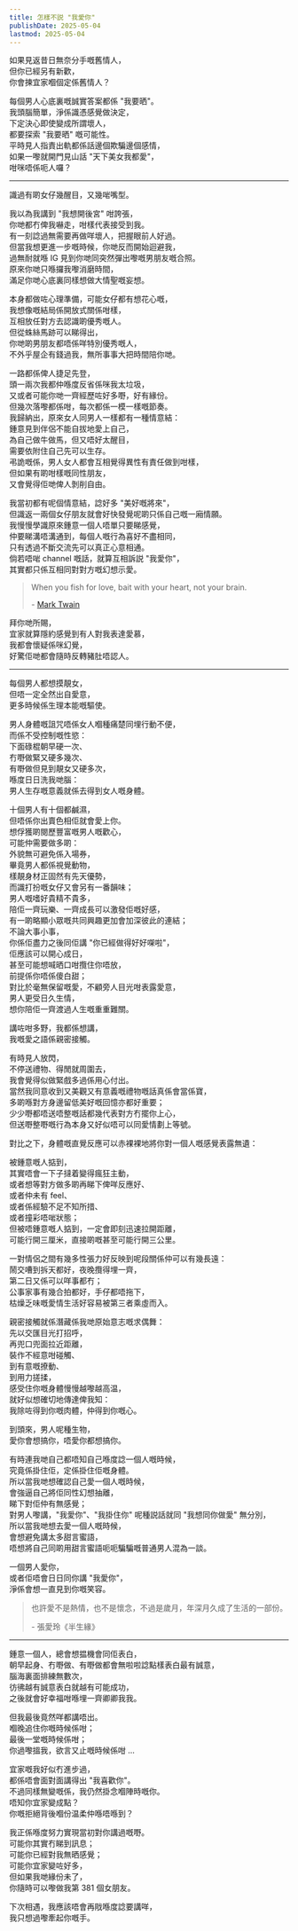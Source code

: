 ```yaml
---
title: 怎樣不説 "我愛你"
publishDate: 2025-05-04
lastmod: 2025-05-04
---
```


如果見返昔日無奈分手嘅舊情人，\
但你已經另有新歡，\
你會揀宜家嗰個定係舊情人？

每個男人心底裏嘅誠實答案都係 "我要晒"。\
我頭腦簡單，淨係識憑感覺做決定，\
下定決心即使變成所謂壞人，\
都要探索 "我要晒" 嘅可能性。\
平時見人指責出軌都係話邊個欺騙邊個感情，\
如果一嚟就開門見山話 "天下美女我都愛"，\
咁咪唔係呃人囉？

---

識過有啲女仔幾醒目，又幾啱嘴型。

我以為我講到 "我想開後宮" 咁誇張，\
你哋都冇俾我嚇走，咁樣代表接受到我。\
有一刻諗過無需要再做咩壞人，把握眼前人好過。\
但當我想更進一步嘅時候，你哋反而開始迴避我，\
過無耐就喺 IG 見到你哋同突然彈出嚟嘅男朋友嘅合照。\
原來你哋只喺攞我嚟消磨時間，\
滿足你哋心底裏同樣想做大情聖嘅妄想。

本身都做咗心理準備，可能女仔都有想花心嘅，\
我想像嘅結局係開放式關係咁樣，\
互相放任對方去認識啲優秀嘅人。\
但從蛛絲馬跡可以睇得出，\
你哋啲男朋友都唔係咩特別優秀嘅人，\
不外乎屋企有錢過我，無所事事大把時間陪你哋。

一路都係俾人捷足先登，\
頭一兩次我都仲喺度反省係咪我太垃圾，\
又或者可能你哋一齊經歷咗好多嘢，好有緣份。\
但幾次落嚟都係咁，每次都係一模一樣嘅節奏。\
我歸納出，原來女人同男人一樣都有一種情意結：\
鍾意見到伴侶不能自拔地愛上自己，\
為自己做牛做馬，但又唔好太醒目，\
需要依附住自己先可以生存。\
弔詭嘅係，男人女人都會互相覺得異性有責任做到咁樣，\
但如果有啲咁樣嘅同性朋友，\
又會覺得佢哋俾人剝削自由。

我當初都有呢個情意結，諗好多 "美好嘅將來"，\
但識返一兩個女仔朋友就會好快發覺呢啲只係自己嘅一廂情願。\
我慢慢學識原來鍾意一個人唔單只要睇感覺，\
仲要睇溝唔溝通到，每個人嘅行為喜好不盡相同，\
只有透過不斷交流先可以真正心意相通。\
倘若唔啱 channel 嘅話，就算互相訴説 "我愛你"，\
其實都只係互相同對對方嘅幻想示愛。

> When you fish for love, bait with your heart, not your brain.
>
> \- [Mark Twain](https://www.goodreads.com/quotes/81456-when-you-fish-for-love-bait-with-your-heart-not)

拜你哋所賜，\
宜家就算隱約感覺到有人對我表達愛慕，\
我都會懷疑係咪幻覺，\
好驚佢哋都會隨時反轉豬肚唔認人。

---

每個男人都想摸靚女，\
但唔一定全然出自愛意，\
更多時候係生理本能嘅驅使。

男人身體嘅詛咒唔係女人嗰種痛楚同埋行動不便，\
而係不受控制嘅性慾：\
下面碌棍朝早硬一次、\
冇嘢做緊又硬多幾次、\
有嘢做但見到靚女又硬多次，\
喺度日日洗我哋腦：\
男人生存嘅意義就係去得到女人嘅身體。

十個男人有十個都鹹濕，\
但唔係你出賣色相佢就會愛上你。\
想俘獲啲閱歷豐富嘅男人嘅歡心，\
可能仲需要做多啲：\
外貌無可避免係入場券，\
畢竟男人都係視覺動物，\
樣靚身材正固然有先天優勢，\
而識打扮嘅女仔又會另有一番韻味；\
男人嘅嗜好貴精不貴多，\
陪佢一齊玩樂、一齊成長可以激發佢嘅好感，\
有一啲略顯小眾嘅共同興趣更加會加深彼此的連結；\
不論大事小事，\
你係佢盡力之後同佢講 "你已經做得好好㗎啦"，\
佢應該可以開心成日，\
甚至可能想喊晒口咁攬住你唔放，\
前提係你唔係傻白甜；\
對比於毫無保留嘅愛，不顧旁人目光咁表露愛意，\
男人更受日久生情，\
想你陪佢一齊渡過人生嘅重重難關。

講咗咁多野，我都係想講，\
我嘅愛之語係親密接觸。

有時見人放閃，\
不停送禮物、得閒就周圍去，\
我會覺得似做緊戲多過係用心付出。\
當然我同意收到又美觀又有意義嘅禮物嘅話真係會當係寶，\
多啲喺對方身邊留低美好嘅回憶亦都好重要；\
少少嘢都唔送唔整嘅話都幾代表對方冇擺你上心，\
但送嘢整嘢嘅行為本身又好似唔可以同愛情劃上等號。

對比之下，身體嘅直覺反應可以赤裸裸地將你對一個人嘅感覺表露無遺：

被鍾意嘅人掂到，\
其實唔會一下子撻着變得瘋狂主動，\
或者想等對方做多啲再睇下俾咩反應好、\
或者仲未有 feel、\
或者係經驗不足不知所措、\
或者撞彩唔啱狀態；\
但被唔鍾意嘅人掂到，一定會即刻迅速拉開距離，\
可能行開三厘米，直接啲嘅甚至可能行開三公里。

一對情侶之間有幾多性張力好反映到呢段關係仲可以有幾長遠：\
鬧交嘈到拆天都好，夜晚攬得埋一齊，\
第二日又係可以咩事都冇；\
公事家事有幾合拍都好，手仔都唔拖下，\
枯燥乏味嘅愛情生活好容易被第三者乘虛而入。

親密接觸就係潛藏係我哋原始意志嘅求偶舞：\
先以交匯目光打招呼，\
再兜口兜面拉近距離，\
裝作不經意咁碰觸、\
到有意嘅撩動、\
到用力搓揉，\
感受住你嘅身體慢慢越嚟越高温，\
就好似想確切地傳達俾我知：\
我除咗得到你嘅肉體，仲得到你嘅心。

到頭來，男人呢種生物，\
愛你會想搞你，唔愛你都想搞你。

有時連我哋自己都唔知自己喺度諗一個人嘅時候，\
究竟係掛住佢，定係掛住佢嘅身體。\
所以當我哋想確認自己愛一個人嘅時候，\
會強逼自己將佢同性幻想抽離，\
睇下對佢仲有無感覺；\
對男人嚟講，"我愛你"、"我掛住你" 呢種説話就同 "我想同你做愛" 無分別，\
所以當我哋想去愛一個人嘅時候，\
會想避免講太多甜言蜜語，\
唔想將自己同啲用甜言蜜語呃呃騙騙嘅普通男人混為一談。

一個男人愛你，\
或者佢唔會日日同你講 "我愛你"，\
淨係會想一直見到你嘅笑容。

> 也許愛不是熱情，也不是懷念，不過是歲月，年深月久成了生活的一部份。
>
> \- 張愛玲《半生緣》

---

鍾意一個人，總會想揾機會同佢表白，\
朝早起身、冇嘢做、有嘢做都會無啦啦諗點樣表白最有誠意，\
腦海裏面排練無數次，\
彷彿越有誠意表白就越有可能成功，\
之後就會好幸福咁喺埋一齊卿卿我我。

但我最後竟然咩都講唔出。\
嗰晚追住你嘅時候係咁；\
最後一堂嘅時候係咁；\
你過嚟搵我，欲言又止嘅時候係咁 ...

宜家嘅我好似冇進步過，\
都係唔會面對面講得出 "我喜歡你"。\
不過同樣無變嘅係，我仍然掛念嗰陣時嘅你。\
唔知你宜家變成點？\
你嘅拒絕背後嗰份温柔仲喺唔喺到？

我正係喺度努力實現當初對你講過嘅嘢。\
可能你其實冇睇到訊息；\
可能你已經對我無晒感覺；\
可能你宜家變咗好多，\
但如果我哋緣份未了，\
你隨時可以嚟做我第 381 個女朋友。

下次相遇，我應該唔會再戙喺度諗要講咩，\
我只想過嚟牽起你嘅手。
